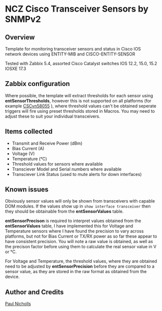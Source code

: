 # NCZ Cisco Transceiver Sensors by SNMPv2
## Overview
Template for monitoring transceiver sensors and status in Cisco IOS network devices using ENTITY-MIB and CISCO-ENTITY-SENSOR

Tested with Zabbix 5.4, assorted Cisco Catalyst switches IOS 12.2, 15.0, 15.2 IOSXE 17.3

## Zabbix configuration

Where possible, the template will extract thresholds for each sensor using **entSensorThresholds**, however this is not supported on all platforms (for example [CSCvn58055](https://bst.cloudapps.cisco.com/bugsearch/bug/CSCvn58055) ), where threshold values can't be obtained seperate triggers will fire using preset thresholds stored in Macros. You may need to adjust these to suit your individual transceivers. 

## Items collected

- Transmit and Receive Power (dBm)
- Bias Current (A)
- Voltage (V)
- Temperature (°C)
- Threshold values for sensors where available
- Transciever Model and Serial numbers where available
- Transciever Link Status (used to mute alerts for down interfaces)

## Known issues

Obviously sensor values will only be shown from transceivers with capable DOM modules. If the values show up in `show interface transceiver` then they should be obtainable from the **entSensorValues** table.

**entSensorPrecison** is required to interpret values obtained from the **entSensorValues** table, I have implemented this for Voltage and Temperature sensors where I have found the precision to vary across platforms, but not for Bias Current or TX/RX power as so far these appear to have consistent precision. You will note a raw value is obtained, as well as the precison factor before using them to calculate the real sensor value in V or °C.

For Voltage and Temperature, the threshold values, where they are obtained need to be adjusted by **entSensorPrecision** before they are compared to a sensor value, as they are stored in the raw format as obtained from the device. 


## Author and Credits

[Paul Nicholls](https://github.com/r9paul/ncz-templates)